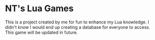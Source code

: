 # NT's Lua Games
This is a project created by me for fun to enhance my Lua knowledge. I didn't know I would end up creating a database for everyone to access. This game will be updated in future. 

